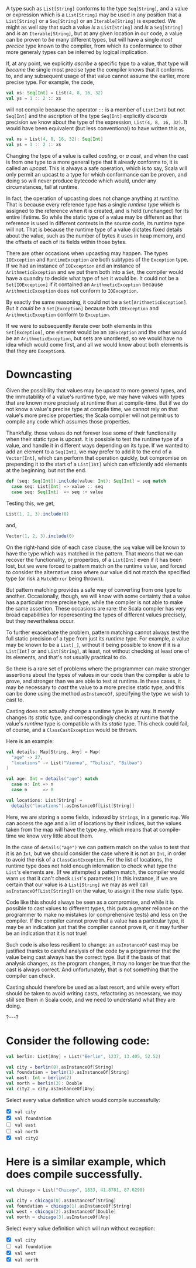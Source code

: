 A type such as `List[String]` conforms to the type `Seq[String]`, and a value or expression which is a
`List[String]` may be used in any position that a `List[String]` or a `Seq[String]` or an `Iterable[String]` is
expected. We might as well say that such a value _is_ a `List[String]` and _is_ a `Seq[String]` and _is_ an
`Iterable[String]`, but at any given location in our code, a value can be proven to _be_ many different types,
but will have a single _most precice_ type known to the compiler, from which its conformance to other more
generaly types can be inferred by logical implication.

If, at any point, we explicitly _ascribe_ a specific type to a value, that type will _become_ the single most
precise type the compiler knows that it conforms to, and any subsequent usage of that value cannot assume the
earlier, more precise type. For example, the code,
```scala
val xs: Seq[Int] = List(4, 8, 16, 32)
val ys = 1 :: 2 :: xs
```
will not compile because the operator `::` is a member of `List[Int]` but not `Seq[Int]` and the ascription of
the type `Seq[Int]` explicitly _discards_ precision we know about the type of the expression,
`List(4, 8, 16, 32)`. It would have been equivalent (but less conventional) to have written this as,
```scala
val xs = List(4, 8, 16, 32): Seq[Int]
val ys = 1 :: 2 :: xs
```

Changing the type of a value is called _casting_, or _a cast_, and when the cast is from one type to a more
general type that it already conforms to, it is called an _upcast_. This is always a safe operation, which is to
say, Scala will only permit an upcast to a type for which conformance can be proven, and doing so will never
produce bytecode which would, under any circumstances, fail at runtime.

In fact, the operation of upcasting does not change anything at _runtime_. That is because every reference type
has a single _runtime type_ which is assigned to the reference when it is created, and is held (unchanged) for
its entire lifetime. So while the static type of a value may be different as that reference is used in different
contexts in the source code, its runtime type will not. That is because the runtime type of a value dictates
fixed details about the value, such as the number of bytes it uses in heap memory, and the offsets of each of
its fields within those bytes.

There are other occasions when upcasting may happen. The types `IOException` and `RuntimeException` are both
subtypes of the `Exception` type. If we had an instance of `IOException` and an instance of
`ArithmeticException` and we put them both into a `Set`, the compiler would have a quandry to decide what type
of `Set` it would be. It could not be a `Set[IOException]` if it contained an `ArithmeticException` because
`ArithmeticException` does not conform to `IOException`.

By exactly the same reasoning, it could not be a `Set[ArithmeticException]`. But it _could_ be a `Set[Exception]`
because both `IOException` and `ArithmeticException` conform to `Exception`.

If we were to subsequently iterate over both elements in this `Set[Exception]`, one element would be an
`IOException` and the other would be an `ArithmeticException`, but sets are unordered, so we would have no idea
which would come first, and all we would know about both elements is that they are `Exception`s.

# Downcasting

Given the possibility that values may be upcast to more general types, and the immutability of a value's runtime
type, we may have values with types that are known more precisely at runtime than at compile-time. But if we
do not know a value's precise type at compile time, we cannot rely on that value's more precise properties; the
Scala compiler will not permit us to compile any code which assumes those properties.

Thankfully, those values do not forever lose some of their functionality when their static type is upcast. It is
possible to test the runtime type of a value, and handle it in different ways depending on its type. If we
wanted to add an element to a `Seq[Int]`, we may prefer to add it to the end of a `Vector[Int]`, which can
perform that operation quickly, but compromise on prepending it to the start of a `List[Int]` which can
efficiently add elements at the beginning, but not the end.
```scala
def (seq: Seq[Int]).include(value: Int): Seq[Int] = seq match
  case seq: List[Int] => value :: seq
  case seq: Seq[Int]  => seq :+ value
```

Testing this, we get,
```scala
List(1, 2, 3).include(0)
```
and,
```scala
Vector(1, 2, 3).include(0)
```

On the right-hand side of each case clause, the `seq` value will be known to have the type which was matched in
the pattern. That means that we can recover the functionality, or properties, of a `List[Int]` even if it has
been lost, but we were forced to pattern match on the runtime value, and forced to consider the alternative case
where our value did not match the specified type (or risk a `MatchError` being thrown).

But pattern matching provides a safe way of converting from one type to another. Occasionally, though, we will
know with some certainty that a value has a particular more precise type, while the compiler is not able to make
the same assertion. These occasions are rare: the Scala compiler has very broad capabilities for reperesenting
the types of different values precisely, but they nevertheless occur.

To further exacerbate the problem, pattern matching cannot always test the full static precision of a type from
just its _runtime_ type. For example, a value may be known to be a `List[_]`, without it being possible to know
if it is a `List[Int]` or and `List[String]`, at least, not without checking at least one of its elements, and
that's not usually practical to do.

So there is a rare set of problems where the programmer can make stronger assertions about the types of values
in our code than the compiler is able to prove, and stronger than we are able to test at runtime. In these
cases, it may be necessary to _cast_ the value to a more precise static type, and this can be done using the
method `asInstanceOf`, specifying the type we wish to cast to.

Casting does not actually _change_ a runtime type in any way. It merely changes its _static_ type, and
correspondingly checks at runtime that the value's _runtime_ type is compatible with its _static_ type. This
check could fail, of course, and a `ClassCastException` would be thrown.

Here is an example:
```scala
val details: Map[String, Any] = Map(
  "age" -> 27,
  "locations" -> List("Vienna", "Tbilisi", "Bilbao")
)

val age: Int = details("age") match
  case n: Int => n
  case n      => 0

val locations: List[String] =
  details("locations").asInstanceOf[List[String]]
```

Here, we are storing a some fields, indexed by `String`s, in a generic `Map`. We can access the age and a list
of locations by their indices, but the values taken from the map will have the type `Any`, which means that at
compile-time we know very little about them.

In the case of `details("age")` we can pattern match on the value to test that it is an `Int`, but we should
consider the case where it is not an `Int`, in order to avoid the risk of a `ClassCastException`. For the list
of locations, the runtime type does not hold enough information to check what type the `List`'s elements are.
(If we attempted a pattern match, the compiler would warn us that it can't check `List`'s parameter.) In this
instance, if we are certain that our value is a `List[String]` we may as well call `asInstanceOf[List[String]]`
on the value, to assign it the new static type.

Code like this should always be seen as a compromise, and while it is possible to cast values to different
types, this puts a greater reliance on the programmer to make no mistakes (or comprehensive tests) and less on
the compiler. If the compiler cannot prove that a value has a particular type, it may be an indication just that
the compiler cannot prove it, or it may further be an indication that it is not true!

Such code is also less resilient to change: an `asInstanceOf` cast may be justified thanks to careful analysis
of the code by a programmer that the value being cast always has the correct type. But if the basis of that
analysis changes, as the program changes, it may no longer be true that the cast is always correct. And
unfortunately, that is not something that the compiler can check.

Casting should therefore be used as a last resort, and while every effort should be taken to avoid writing
casts, refactoring as necessary, we may still see them in Scala code, and we need to understand what they are
doing.

?---?

# Consider the following code:

```scala
val berlin: List[Any] = List("Berlin", 1237, 13.405, 52.52)

val city = berlin(0).asInstanceOf[String]
val foundation = berlin(1).asInstanceOf[String]
val east: Int = berlin(2)
val north = berlin(3): Double
val city2 = city.asInstanceOf[Any]
```

Select every value definition which would compile successfully:

* [X] `val city`
* [X] `val foundation`
* [ ] `val east`
* [ ] `val north`
* [X] `val city2`

# Here is a similar example, which does compile successfully.

```scala
val chicago = List("Chicago", 1833, 41.8781, 87.6298)

val city = chicago(0).asInstanceOf[String]
val foundation = chicago(1).asInstanceOf[String]
val west = chicago(2).asInstanceOf[Double]
val north = chicago(3).asInstanceOf[Any]
```

Select every value definition which will run without exception:

* [X] `val city`
* [ ] `val foundation`
* [X] `val west`
* [X] `val north`